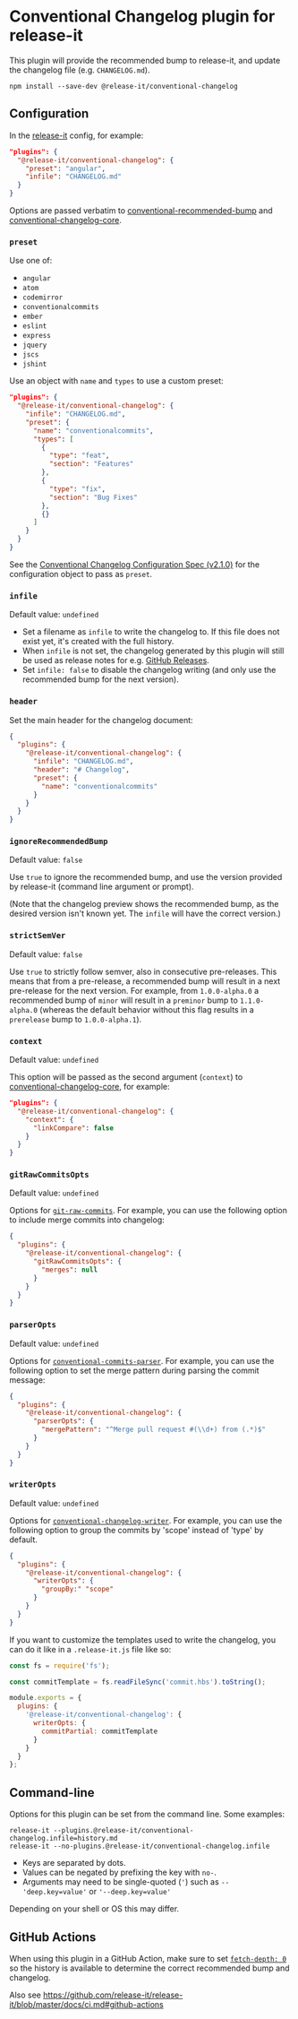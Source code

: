 # Conventional Changelog plugin for release-it

This plugin will provide the recommended bump to release-it, and update the changelog file (e.g. `CHANGELOG.md`).

```
npm install --save-dev @release-it/conventional-changelog
```

## Configuration

In the [release-it](https://github.com/release-it/release-it) config, for example:

```json
"plugins": {
  "@release-it/conventional-changelog": {
    "preset": "angular",
    "infile": "CHANGELOG.md"
  }
}
```

Options are passed verbatim to
[conventional-recommended-bump](https://github.com/conventional-changelog/conventional-changelog/tree/master/packages/conventional-recommended-bump#readme)
and
[conventional-changelog-core](https://github.com/conventional-changelog/conventional-changelog/tree/master/packages/conventional-changelog-core#api).

### `preset`

Use one of:

- `angular`
- `atom`
- `codemirror`
- `conventionalcommits`
- `ember`
- `eslint`
- `express`
- `jquery`
- `jscs`
- `jshint`

Use an object with `name` and `types` to use a custom preset:

```json
"plugins": {
  "@release-it/conventional-changelog": {
    "infile": "CHANGELOG.md",
    "preset": {
      "name": "conventionalcommits",
      "types": [
        {
          "type": "feat",
          "section": "Features"
        },
        {
          "type": "fix",
          "section": "Bug Fixes"
        },
        {}
      ]
    }
  }
}
```

See the
[Conventional Changelog Configuration Spec (v2.1.0)](https://github.com/conventional-changelog/conventional-changelog-config-spec/blob/master/versions/2.1.0/README.md)
for the configuration object to pass as `preset`.

### `infile`

Default value: `undefined`

- Set a filename as `infile` to write the changelog to. If this file does not exist yet, it's created with the full
  history.
- When `infile` is not set, the changelog generated by this plugin will still be used as release notes for e.g.
  [GitHub Releases](https://github.com/release-it/release-it/blob/master/docs/github-releases.md).
- Set `infile: false` to disable the changelog writing (and only use the recommended bump for the next version).

### `header`

Set the main header for the changelog document:

```json
{
  "plugins": {
    "@release-it/conventional-changelog": {
      "infile": "CHANGELOG.md",
      "header": "# Changelog",
      "preset": {
        "name": "conventionalcommits"
      }
    }
  }
}
```

### `ignoreRecommendedBump`

Default value: `false`

Use `true` to ignore the recommended bump, and use the version provided by release-it (command line argument or prompt).

(Note that the changelog preview shows the recommended bump, as the desired version isn't known yet. The `infile` will
have the correct version.)

### `strictSemVer`

Default value: `false`

Use `true` to strictly follow semver, also in consecutive pre-releases. This means that from a pre-release, a
recommended bump will result in a next pre-release for the next version. For example, from `1.0.0-alpha.0` a recommended
bump of `minor` will result in a `preminor` bump to `1.1.0-alpha.0` (whereas the default behavior without this flag
results in a `prerelease` bump to `1.0.0-alpha.1`).

### `context`

Default value: `undefined`

This option will be passed as the second argument (`context`) to
[conventional-changelog-core](https://github.com/conventional-changelog/conventional-changelog/tree/master/packages/conventional-changelog-core#context),
for example:

```json
"plugins": {
  "@release-it/conventional-changelog": {
    "context": {
      "linkCompare": false
    }
  }
}
```

### `gitRawCommitsOpts`

Default value: `undefined`

Options for
[`git-raw-commits`](https://github.com/conventional-changelog/conventional-changelog/tree/master/packages/git-raw-commits#api).
For example, you can use the following option to include merge commits into changelog:

```json
{
  "plugins": {
    "@release-it/conventional-changelog": {
      "gitRawCommitsOpts": {
        "merges": null
      }
    }
  }
}
```

### `parserOpts`

Default value: `undefined`

Options for
[`conventional-commits-parser`](https://github.com/conventional-changelog/conventional-changelog/tree/master/packages/conventional-commits-parser#api).
For example, you can use the following option to set the merge pattern during parsing the commit message:

```json
{
  "plugins": {
    "@release-it/conventional-changelog": {
      "parserOpts": {
        "mergePattern": "^Merge pull request #(\\d+) from (.*)$"
      }
    }
  }
}
```

### `writerOpts`

Default value: `undefined`

Options for
[`conventional-changelog-writer`](https://github.com/conventional-changelog/conventional-changelog/tree/master/packages/conventional-changelog-writer#api).
For example, you can use the following option to group the commits by 'scope' instead of 'type' by default.

```json
{
  "plugins": {
    "@release-it/conventional-changelog": {
      "writerOpts": {
        "groupBy:" "scope"
      }
    }
  }
}
```

If you want to customize the templates used to write the changelog, you can do it like in a `.release-it.js` file like
so:

```js
const fs = require('fs');

const commitTemplate = fs.readFileSync('commit.hbs').toString();

module.exports = {
  plugins: {
    '@release-it/conventional-changelog': {
      writerOpts: {
        commitPartial: commitTemplate
      }
    }
  }
};
```

## Command-line

Options for this plugin can be set from the command line. Some examples:

```
release-it --plugins.@release-it/conventional-changelog.infile=history.md
release-it --no-plugins.@release-it/conventional-changelog.infile
```

- Keys are separated by dots.
- Values can be negated by prefixing the key with `no-`.
- Arguments may need to be single-quoted (`'`) such as `--'deep.key=value'` or `'--deep.key=value'`

Depending on your shell or OS this may differ.

## GitHub Actions

When using this plugin in a GitHub Action, make sure to set
[`fetch-depth: 0`](https://github.com/actions/checkout#fetch-all-history-for-all-tags-and-branches) so the history is
available to determine the correct recommended bump and changelog.

Also see https://github.com/release-it/release-it/blob/master/docs/ci.md#github-actions
